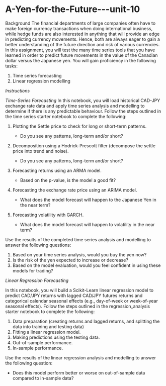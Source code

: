 # A-Yen-for-the-Future---unit-10
Background
The financial departments of large companies often have to make foreign currency transactions when doing international business, while hedge funds are also interested in anything that will provide an edge in predicting currency movements. Hence, both are always eager to gain a better understanding of the future direction and risk of various currencies.
In this assignment, you will test the many time series tools that you have learned in order to predict future movements in the value of the Canadian dollar versus the Japanese yen.
You will gain proficiency in the following tasks:

1. Time series forecasting
2. Linear regression modelling

*Instructions*

*Time-Series Forecasting*
In this notebook, you will load historical CAD-JPY exchange rate data and apply time series analysis and modelling to determine if there is any predictable behaviour.
Follow the steps outlined in the time series starter notebook to complete the following:


1. Plotting the Settle price to check for long or short-term patterns.

    - Do you see any patterns, long-term and/or short?



2. Decomposition using a Hodrick-Prescott filter (decompose the settle price into trend and noise).

    - Do you see any patterns, long-term and/or short?



3. Forecasting returns using an ARMA model.

    - Based on the p-value, is the model a good fit?



4. Forecasting the exchange rate price using an ARIMA model.

    - What does the model forecast will happen to the Japanese Yen in the near term?



5. Forecasting volatility with GARCH.

    - What does the model forecast will happen to volatility in the near term?



Use the results of the completed time series analysis and modelling to answer the following questions:

1. Based on your time series analysis, would you buy the yen now?
2. Is the risk of the yen expected to increase or decrease?
3. Based on the model evaluation, would you feel confident in using these models for trading?


*Linear Regression Forecasting*

In this notebook, you will build a Scikit-Learn linear regression model to predict CAD/JPY returns with lagged CAD/JPY futures returns and categorical calendar seasonal effects (e.g., day-of-week or week-of-year seasonal effects).
Follow the steps outlined in the regression_analysis starter notebook to complete the following:

1. Data preparation (creating returns and lagged returns, and splitting the data into training and testing data)
2. Fitting a linear regression model.
3. Making predictions using the testing data.
4. Out-of-sample performance.
5. In-sample performance.

Use the results of the linear regression analysis and modelling to answer the following question:
- Does this model perform better or worse on out-of-sample data compared to in-sample data?